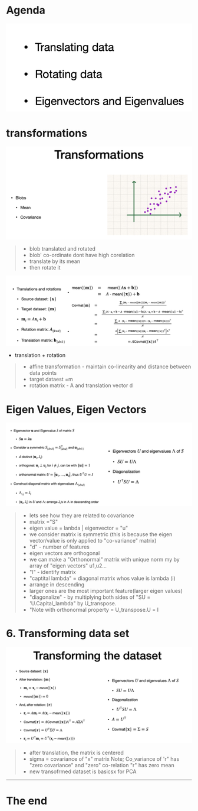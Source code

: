 # Agenda
![alt text](image-14.png)

# transformations
![alt text](image-15.png)
> - blob translated and rotated
> - blob' co-ordinate dont have high corelation
> - translate by its mean
> - then rotate it

![alt text](image-16.png)
- translation +  rotation
> - affine transformation - maintain co-linearity and distance between data points
> - target dataest =m 
> - rotation matrix - A and translation vector d


# Eigen Values, Eigen Vectors

![alt text](image-17.png)

> - lets see how they are related to covariance
> - matrix ="S"
> - eigen value = lanbda | eigenvector = "u"
> - we consider matrix is symmetric (this is because the eigen vector/value is only applied to "co-variance" matrix)
> - "d" - number of features
> - eigen vectors are orthogonal
> - we can make a "Orthonormal" matrix with unique norm my by array of "eigen vectors" u1,u2...
> - "I" - identify matrix
> - "captital lambda" = diagonal matrix whos value is lambda (i)
> - arrange in descending
> - larger ones are the most important feature(larger eigen values) 
> - "diagonalize" - by multiplying both sides of "SU = 
> 'U.Capital_lambda" by U_transpose.
> - "Note with orthonormal property = U_transpose.U = I

# 6. Transforming data set

![alt text](image-18.png)

> - after translation, the matrix is centered
> - sigma = covariance of "x" matrix
> Note; Co_variance of 'r" has "zero covariance" and "zero" co-relation
> "r" has zero mean
> - new transofrmed dataset is basicsx for PCA


---
# The end